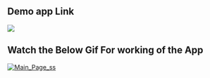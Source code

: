## Demo app Link

<a href="https://youtube-data-mining-analysis.streamlit.app/"><img src="https://camo.githubusercontent.com/767be70c92254555bd347ab07908fec67854c2264b77702581bd230fd7eac54f/68747470733a2f2f7374617469632e73747265616d6c69742e696f2f6261646765732f73747265616d6c69745f62616467655f626c61636b5f77686974652e737667"></a>

## Watch the Below Gif For working of the App

[![Main_Page_ss](https://github.com/KunalAnand2907/Youtube_DataMining_Analysis-End-End-Data-Engineering-Data-Science-Project/assets/46574881/b480838d-991b-4387-994c-bb3c90e9a081)](https://youtu.be/GaeUzR9szVM)


